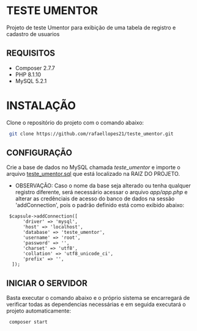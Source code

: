 # TESTE UMENTOR
Projeto de teste Umentor para exibição de uma tabela de registro e cadastro de usuarios

## REQUISITOS
- Composer 2.7.7
- PHP 8.1.10
- MySQL 5.2.1

# INSTALAÇÃO
Clone o repositório do projeto com o comando abaixo:
```sh
 git clone https://github.com/rafaellopes21/teste_umentor.git
```

## CONFIGURAÇÃO
Crie a base de dados no MySQL chamada *teste_umentor* e importe o arquivo [teste_umentor.sql](teste_umentor.sql) que
está localizado na RAIZ DO PROJETO.

- OBSERVAÇÃO: Caso o nome da base seja alterado ou tenha qualquer registro diferente, será necessário
acessar o arquivo *app/app.php* e alterar as credênciais de acesso do banco de dados na sessão 'addConnection', pois o
padrão definido está como exibido abaixo:
```
 $capsule->addConnection([
      'driver' => 'mysql',
      'host' => 'localhost',
      'database' => 'teste_umentor',
      'username' => 'root',
      'password' => '',
      'charset' => 'utf8',
      'collation' => 'utf8_unicode_ci',
      'prefix' => '',
  ]);
```

## INICIAR O SERVIDOR
Basta executar o comando abaixo e o próprio sistema se encarregará de verificar todas as dependencias
necessárias e em seguida executará o projeto automaticamente:
```sh
 composer start
```